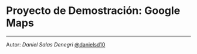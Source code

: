 # Proyecto de Demostración: Google Maps #

----------

Autor: _Daniel Salas Denegri_
[@danielsd10](http://twitter.com/danielsd10)

